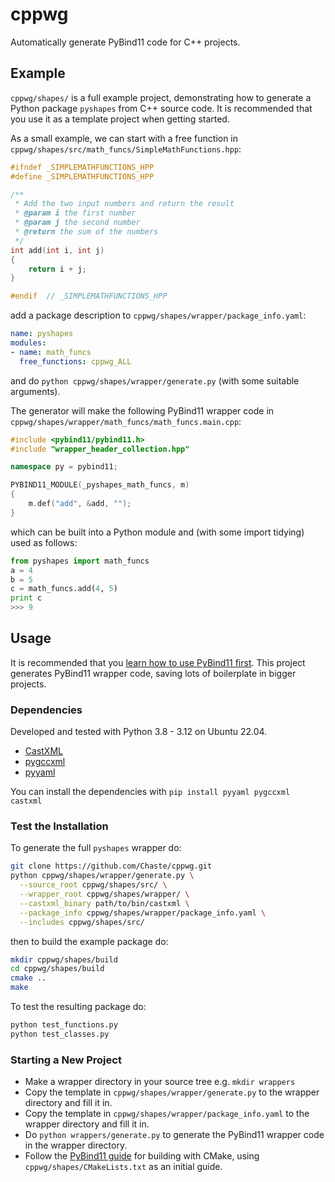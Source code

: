 # cppwg

Automatically generate PyBind11 code for C++ projects.

## Example

`cppwg/shapes/` is a full example project, demonstrating how to generate a Python package `pyshapes` from 
C++ source code. It is recommended that you use it as a template project when getting started.

As a small example, we can start with a free function in `cppwg/shapes/src/math_funcs/SimpleMathFunctions.hpp`:
```c++
#ifndef _SIMPLEMATHFUNCTIONS_HPP
#define _SIMPLEMATHFUNCTIONS_HPP

/**
 * Add the two input numbers and return the result
 * @param i the first number
 * @param j the second number
 * @return the sum of the numbers
 */
int add(int i, int j)
{
    return i + j;
}

#endif  // _SIMPLEMATHFUNCTIONS_HPP
```

add a package description to `cppwg/shapes/wrapper/package_info.yaml`:

```yaml
name: pyshapes
modules:
- name: math_funcs
  free_functions: cppwg_ALL
```

and do `python cppwg/shapes/wrapper/generate.py` (with some suitable arguments).

The generator will make the following PyBind11 wrapper code in `cppwg/shapes/wrapper/math_funcs/math_funcs.main.cpp`:
```c++
#include <pybind11/pybind11.h>
#include "wrapper_header_collection.hpp"

namespace py = pybind11;

PYBIND11_MODULE(_pyshapes_math_funcs, m)
{
    m.def("add", &add, "");
}
```

which can be built into a Python module and (with some import tidying) used as follows:
```python
from pyshapes import math_funcs
a = 4
b = 5
c = math_funcs.add(4, 5)
print c
>>> 9
```

## Usage
It is recommended that you [learn how to use PyBind11 first](https://pybind11.readthedocs.io/en/stable/). This project 
generates PyBind11 wrapper code, saving lots of boilerplate in bigger projects.

### Dependencies
Developed and tested with Python 3.8 - 3.12 on Ubuntu 22.04.

* [CastXML](https://github.com/CastXML/CastXML)
* [pygccxml](https://github.com/CastXML/pygccxml)
* [pyyaml](https://github.com/yaml/pyyaml)

You can install the dependencies with `pip install pyyaml pygccxml castxml`

### Test the Installation
To generate the full `pyshapes` wrapper do:

```bash
git clone https://github.com/Chaste/cppwg.git
python cppwg/shapes/wrapper/generate.py \
  --source_root cppwg/shapes/src/ \
  --wrapper_root cppwg/shapes/wrapper/ \
  --castxml_binary path/to/bin/castxml \
  --package_info cppwg/shapes/wrapper/package_info.yaml \
  --includes cppwg/shapes/src/
```

then to build the example package do:

```bash
mkdir cppwg/shapes/build
cd cppwg/shapes/build
cmake ..
make
```

To test the resulting package do:

```bash
python test_functions.py 
python test_classes.py 
```

### Starting a New Project
* Make a wrapper directory in your source tree e.g. `mkdir wrappers`
* Copy the template in `cppwg/shapes/wrapper/generate.py` to the wrapper directory and fill it in.
* Copy the template in `cppwg/shapes/wrapper/package_info.yaml` to the wrapper directory and fill it in.
* Do `python wrappers/generate.py` to generate the PyBind11 wrapper code in the wrapper directory.
* Follow the [PyBind11 guide](https://pybind11.readthedocs.io/en/stable/compiling.html) for building with CMake, using `cppwg/shapes/CMakeLists.txt` as an initial guide.
